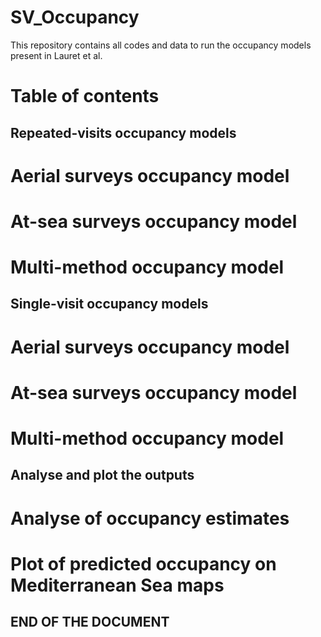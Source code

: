 # SV_Occupancy
This repository contains all codes and data to run the occupancy models present in Lauret et al. 

# Table of contents

## Repeated-visits occupancy models

  # Aerial surveys occupancy model
  # At-sea surveys occupancy model
  # Multi-method occupancy model 
  
## Single-visit occupancy models

  # Aerial surveys occupancy model
  # At-sea surveys occupancy model
  # Multi-method occupancy model
  
## Analyse and plot the outputs

  # Analyse of occupancy estimates
  # Plot of predicted occupancy on Mediterranean Sea maps
  
## END OF THE DOCUMENT
  

